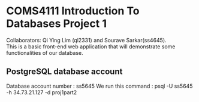 # COMS4111 Introduction To Databases Project 1
Collaborators: Qi Ying Lim (ql2331) and Sourave Sarkar(ss4645). <br/>
This is a basic front-end web application that will demonstrate some functionalities of our database. 

## PostgreSQL database account

Database account number : ss5645
We run this command : psql -U ss5645 -h 34.73.21.127 -d proj1part2


